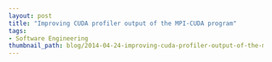 ```yaml
---
layout: post
title: "Improving CUDA profiler output of the MPI-CUDA program"
tags:
- Software Engineering
thumbnail_path: blog/2014-04-24-improving-cuda-profiler-output-of-the-mpi-cuda-program/mpi-cuda.jpg
---
```

